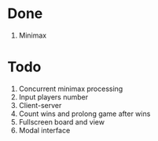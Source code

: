 # Done
1. Minimax

# Todo
1. Concurrent minimax processing
1. Input players number
1. Client-server
1. Count wins and prolong game after wins
1. Fullscreen board and view
1. Modal interface
